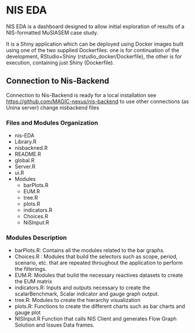  # NIS EDA

NIS EDA is a dashboard designed to allow initial exploration of results of a NIS-formatted MuSIASEM case study.

It is a Shiny application which can be deployed using Docker images built using one of the two supplied Dockerfiles: one is for continuation of the development, RStudio+Shiny (rstudio_docker/Dockerfile), the other is for execution, containing just Shiny (Dockerfile).

## Connection to Nis-Backend
Connection to Nis-Backend is ready for a local installation see  https://github.com/MAGIC-nexus/nis-backend to use other connections (as Unina server) change nisbackend files

### Files and Modules Organization

- nis-EDA
- Library.R
- nisbackned.R
- README.R
- global.R
- Server.R
- ui.R
- Modules
  - barPlots.R
  - EUM.R
  - tree.R
  - plots.R
  - indicators.R
  - Choices.R
  - NiSInput.R

### Modules Description

- barPlots.R: Contains all the modules related to the bar graphs.
- Choices.R : Modules that build the selectors such as scope, period, scenario, etc. that are repeated throughout the application to perform the filterings.
- EUM.R: Modules that build the necessary reactives datasets to create the EUM matrix
- indicators.R: Inputs and outputs necessary to create the scalarBenchmark, Scalar indicator  and gauge graph output.
- tree.R: Modules to create the hierarchy visualization
- plots.R: Functions to create the different charts such as bar charts and gauge plot
- NISInput.R Function that calls NIS Client and generates Flow Graph Solution and Issues Data frames.

